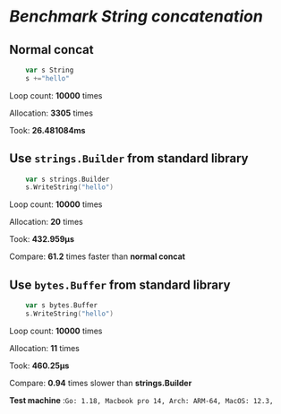 # *Benchmark String concatenation*

  ## Normal concat
  ```go
      var s String
      s +="hello" 
  ```
  Loop count: **10000** times

  Allocation: **3305** times

  Took: **26.481084ms**


  ## Use ```strings.Builder``` from standard library
  ```go
      var s strings.Builder
      s.WriteString("hello") 
  ```
 Loop count: **10000** times

  Allocation: **20** times

  Took: **432.959µs**
  
  Compare: **61.2** times faster than **normal concat**

  ## Use ```bytes.Buffer``` from standard library
  ```go
      var s bytes.Buffer
      s.WriteString("hello") 
  ```
Loop count: **10000** times

  Allocation: **11** times

  Took: **460.25µs**

  Compare: **0.94** times slower than **strings.Builder**


  **Test machine** :`` Go: 1.18, Macbook pro 14, Arch: ARM-64, MacOS: 12.3, ``